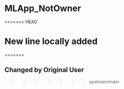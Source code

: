 # MLApp_NotOwner
<<<<<<< HEAD
# New line locally added
=======
## Changed by Original User
>>>>>>> upstream/main
